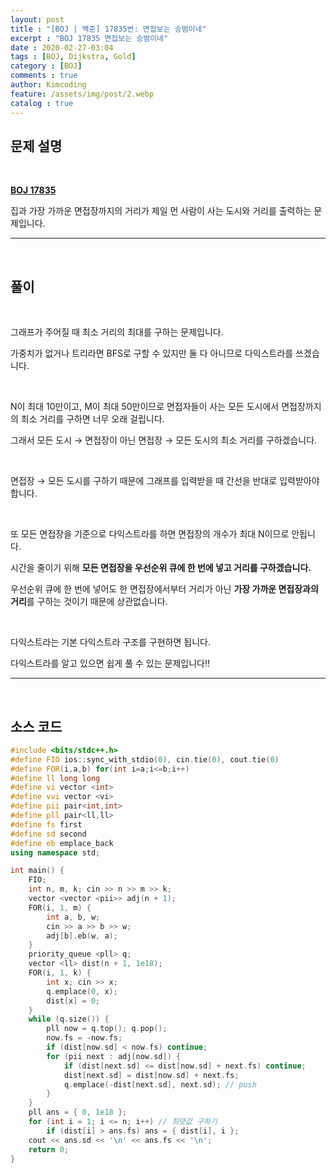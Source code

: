 ```yaml
---
layout: post
title : "[BOJ | 백준] 17835번: 면접보는 승범이네"
excerpt : "BOJ 17835 면접보는 승범이네"
date : 2020-02-27-03:04
tags : [BOJ, Dijkstra, Gold]
category : [BOJ]
comments : true
author: Kimcoding
feature: /assets/img/post/2.webp
catalog : true
---
```


## 문제 설명

<br/>

**[BOJ 17835](https://www.acmicpc.net/problem/17835)**


집과 가장 가까운 면접장까지의 거리가 제일 먼 사람이 사는 도시와 거리를 출력하는 문제입니다.

---
<br/>

## 풀이

<br/>

그래프가 주어질 때 최소 거리의 최대를 구하는 문제입니다.

가중치가 없거나 트리라면 BFS로 구할 수 있지만 둘 다 아니므로 다익스트라를 쓰겠습니다.

<br/>

N이 최대 10만이고, M이 최대 50만이므로
면접자들이 사는 모든 도시에서 면접장까지의 최소 거리를 구하면 너무 오래 걸립니다.

그래서 모든 도시 → 면접장이 아닌
면접장 → 모든 도시의 최소 거리를 구하겠습니다.

<br/>

면접장 → 모든 도시를 구하기 때문에 그래프를 입력받을 때 간선을 반대로 입력받아야 합니다.

<br/>

또 모든 면접장을 기준으로 다익스트라를 하면 면접장의 개수가 최대 N이므로 안됩니다.

시간을 줄이기 위해 **모든 면접장을 우선순위 큐에 한 번에 넣고 거리를 구하겠습니다.**

우선순위 큐에 한 번에 넣어도 한 면접장에서부터 거리가 아닌 **가장 가까운 면접장과의 거리**를 구하는 것이기 때문에 상관없습니다.

<br/>

다익스트라는 기본 다익스트라 구조를 구현하면 됩니다.

다익스트라를 알고 있으면 쉽게 풀 수 있는 문제입니다!!

---

<br/>

## <i class="fa fa-code"></i> 소스 코드

```cpp
#include <bits/stdc++.h>
#define FIO ios::sync_with_stdio(0), cin.tie(0), cout.tie(0)
#define FOR(i,a,b) for(int i=a;i<=b;i++)
#define ll long long
#define vi vector <int>
#define vvi vector <vi>
#define pii pair<int,int>
#define pll pair<ll,ll>
#define fs first
#define sd second
#define eb emplace_back
using namespace std;

int main() {
	FIO;
	int n, m, k; cin >> n >> m >> k;
	vector <vector <pii>> adj(n + 1);
	FOR(i, 1, m) {
		int a, b, w;
		cin >> a >> b >> w;
		adj[b].eb(w, a);
	}
	priority_queue <pll> q;
	vector <ll> dist(n + 1, 1e18);
	FOR(i, 1, k) {
		int x; cin >> x;
		q.emplace(0, x);
		dist[x] = 0;
	}
	while (q.size()) {
		pll now = q.top(); q.pop();
		now.fs = -now.fs;
		if (dist[now.sd] < now.fs) continue;
		for (pii next : adj[now.sd]) {
			if (dist[next.sd] <= dist[now.sd] + next.fs) continue;
			dist[next.sd] = dist[now.sd] + next.fs;
			q.emplace(-dist[next.sd], next.sd); // push
		}
	}
	pll ans = { 0, 1e18 };
	for (int i = 1; i <= n; i++) // 최댓값 구하기
		if (dist[i] > ans.fs) ans = { dist[i], i };
	cout << ans.sd << '\n' << ans.fs << '\n';
	return 0;
}
```

